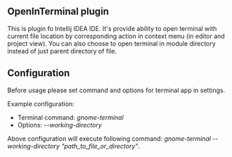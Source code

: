 ## OpenInTerminal plugin
This is plugin fo Intellij IDEA IDE. It's provide ability to open terminal with current file location by corresponding action in context menu (in editor and project view). 
You can also choose to open terminal in module directory instead of just parent directory of file. 

## Configuration
Before usage please set command and options for terminal app in settings. 

Example configuration:

* Terminal command: _gnome-terminal_
* Options: _--working-directory_

Above configuration will execute following command: _gnome-terminal_ _--working-directory_ _"path_to_file_or_directory"_. 